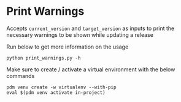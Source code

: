 # Print Warnings

Accepts `current_version` and `target_version` as inputs to print the necessary warnings to be shown while updating a release

Run below to get more information on the usage

```shell
python print_warnings.py -h
```

Make sure to create / activate a virtual environment with the below commands

```shell
pdm venv create -w virtualenv --with-pip
eval $(pdm venv activate in-project)    
```

